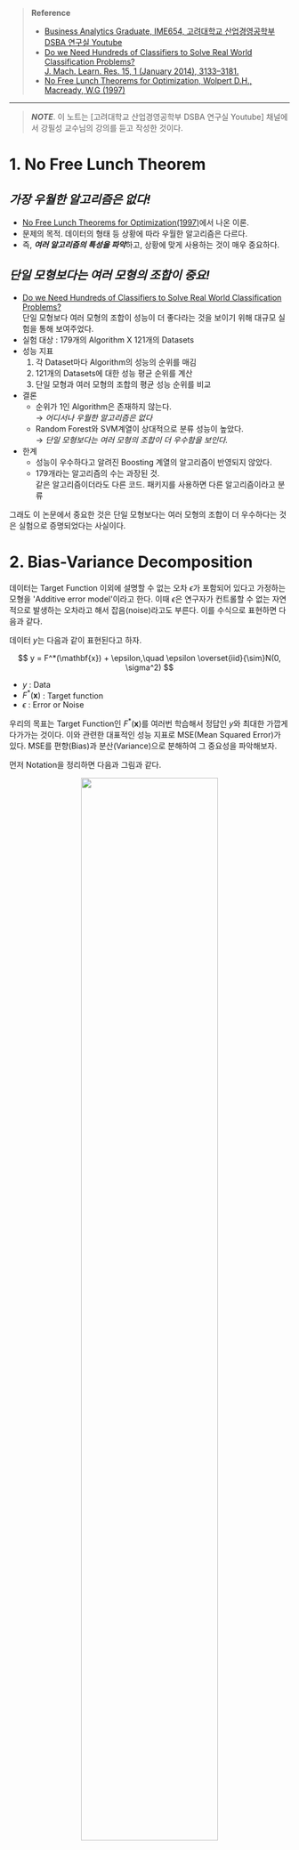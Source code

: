 > **Reference**<br>
> * [Business Analytics Graduate, IME654, 고려대학교 산업경영공학부 DSBA 연구실 Youtube](https://youtube.com/playlist?list=PLetSlH8YjIfWMdw9AuLR5ybkVvGcoG2EW)
> * [Do we Need Hundreds of Classifiers to Solve Real World Classification Problems? <br> J. Mach. Learn. Res. 15, 1 (January 2014), 3133–3181.](https://dl.acm.org/doi/10.5555/2627435.2697065)
> * [No Free Lunch Theorems for Optimization, Wolpert D.H., Macready, W.G (1997)](https://ieeexplore.ieee.org/document/585893)
---

> ***NOTE***. 이 노트는 [고려대학교 산업경영공학부 DSBA 연구실 Youtube] 채널에서 강필성 교수님의 강의를 듣고 작성한 것이다.

# **1. No Free Lunch Theorem**
##  ***가장 우월한 알고리즘은 없다!*** 
* [No Free Lunch Theorems for Optimization(1997)](https://ieeexplore.ieee.org/document/585893)에서 나온 이론.
* 문제의 목적. 데이터의 형태 등 상황에 따라 우월한 알고리즘은 다르다.
* 즉, ***여러 알고리즘의 특성을 파악***하고, 상황에 맞게 사용하는 것이 매우 중요하다. 

## ***단일 모형보다는 여러 모형의 조합이 중요!***
* [Do we Need Hundreds of Classifiers to Solve Real World Classification Problems?](https://dl.acm.org/doi/10.5555/2627435.2697065)<br>
단일 모형보다 여러 모형의 조합이 성능이 더 좋다라는 것을 보이기 위해 대규모 실험을 통해 보여주었다. 
* 실험 대상 : 179개의 Algorithm X 121개의 Datasets
* 성능 지표  
    1. 각 Dataset마다 Algorithm의 성능의 순위를 매김
    2. 121개의 Datasets에 대한 성능 평균 순위를 계산
    3. 단일 모형과 여러 모형의 조합의 평균 성능 순위를 비교
* 결론
    * 순위가 1인 Algorithm은 존재하지 않는다. <br>
    $\rightarrow$ _어디서나 우월한 알고리즘은 없다_
    * Random Forest와 SVM계열이 상대적으로 분류 성능이 높았다. <br>
    $\rightarrow$ _단일 모형보다는 여러 모형의 조합이 더 우수함을 보인다._
* 한계 
    * 성능이 우수하다고 알려진 Boosting 계열의 알고리즘이 반영되지 않았다. 
    * 179개라는 알고리즘의 수는 과장된 것. <br>
    같은 알고리즘이더라도 다른 코드. 패키지를 사용하면 다른 알고리즘이라고 분류

그래도 이 논문에서 중요한 것은 단일 모형보다는 여러 모형의 조합이 더 우수하다는 것은 실험으로 증명되었다는 사실이다.

# **2. Bias-Variance Decomposition**

데이터는 Target Function 이외에 설명할 수 없는 오차 $\epsilon$가 포함되어 있다고 가정하는 모형을 'Additive error model'이라고 한다. 이때 $\epsilon$은 연구자가 컨트롤할 수 없는 자연적으로 발생하는 오차라고 해서 잡음(noise)라고도 부른다. 이를 수식으로 표현하면 다음과 같다.

데이터 $y$는 다음과 같이 표현된다고 하자. 

$$
    y = F^*(\mathbf{x}) + \epsilon,\quad \epsilon \overset{iid}{\sim}N(0, \sigma^2)
$$

* $y$ : Data
* $F^*(\mathbf{x})$ : Target function
* $\epsilon$ : Error or Noise


우리의 목표는 Target Function인 $F^*(\mathbf{x})$를 여러번 학습해서 정답인 $y$와 최대한 가깝게 다가가는 것이다. 이와 관련한 대표적인 성능 지표로 MSE(Mean Squared Error)가 있다. MSE를 편향(Bias)과 분산(Variance)으로 분해하여 그 중요성을 파악해보자.

먼저 Notation을 정리하면 다음과 그림과 같다. 

<div align='center'>
<img src="../images/ensemble01.png" width="70%">
</div>


그리고 어떤 관측값 $\mathbf{x}_0$에 대한 MSE는 다음과 같이 예측값 $\hat{F}(\mathbf{x})$에 대한 편향의 제곱과 분산으로 분해할 수 있다. 

$\mathrm{E}(\epsilon)=0, \mathrm{E}(\epsilon^2)=\sigma^2$이므로 


```math
\begin{aligned}
    MSE(\mathbf{x}_0)
    &= \mathrm{E}\left[(y-\hat{F}(\mathbf{x}))^2\mid \mathbf{x}=\mathbf{x}_0 \right] \\ 
    &= \mathrm{E}\left[\left(F^*(\mathbf{x}_0)+\epsilon - \hat{F}(\mathbf{x}_0)\right)^2\right] \\ 
    &= \mathrm{E}\left[\left(F^*(\mathbf{x}_0) - \hat{F}(\mathbf{x}_0)\right)^2\right] + \sigma^2
\end{aligned}
```

$\mathrm{E}\left[F^*(\mathbf{x}_0) - \bar{F}(\mathbf{x}_0)\right]=0$ 이므로

```math
\begin{aligned}
    MSE(\mathbf{x}_0)
    &= \mathrm{E}\left[\left(F^*(\mathbf{x}_0) - \bar{F}(\mathbf{x}_0) + \bar{F}(\mathbf{x}_0) -\hat{F}(\mathbf{x}_0)\right)^2\right] + \sigma^2 \\    
    &= \mathrm{E}\left[\Big(F^*(\mathbf{x}_0) - \bar{F}(\mathbf{x}_0)\Big)^2\right] + 
    \mathrm{E}\left[\left(\bar{F}(\mathbf{x}_0) -\hat{F}(\mathbf{x}_0)\right)^2\right] + \sigma^2
\end{aligned}
```

$F^*(\mathbf{x}_0) - \bar{F}(\mathbf{x}_0)$는 상수이므로

```math
\begin{aligned}
    MSE(\mathbf{x}_0)
    &= \Big(F^*(\mathbf{x}_0) - \bar{F}(\mathbf{x}_0)\Big)^2 + 
    \mathrm{E}\left[\left(\bar{F}(\mathbf{x}_0) -\hat{F}(\mathbf{x}_0)\right)^2\right] + \sigma^2 \\     
    &= Bias^2\left(\hat{F}(\mathbf{x_0})\right) + Var\left(\hat{F}(\mathbf{x_0})\right) + \sigma^2
\end{aligned}
```

* $Bias^2\left(\hat{F}(\mathbf{x_0})\right)$ : 예측값의 평균 $\bar{F}(\mathbf{x})$ 이 Target Function인 $F^*(\mathbf{x})$와 얼마나 떨어져 있는가?
    * 즉, 예측값들의 평균이 정답을 잘 맞추는 편인가?
    * 편향의 제곱이 작다 $\rightarrow$ 정답을 맞출 가능성이 ***작다***.<br>
    편향의 제곱이 크다 $\rightarrow$ 정답을 맞출 가능성이 ***높다***.
* $Var\left(\hat{F}(\mathbf{x_0})\right)$ : 예측값 $\hat{F}(\mathbf{x})$들이 평균 $\bar{F}(\mathbf{x})$을 중심으로 어떻게 분포되어 있는가?
    * 즉, 예측값들이 모두 정답을 잘 맞추는 편인가?
    * 분산이 작다 $\rightarrow$ 대부분의 예측값들이 정답에 가깝다. <br>
    분산이 크다 $\rightarrow$ 몇몇의 예측값들은 정답과 멀다.
* ★★★ 편향의 제곱($Bias^2$)과 분산($Var$)은 trade-off 관계이다.
    * 가장 이상적인 결과만 나오면 좋겠지만, 대부분의 학습결과는 파란색 과녁의 경우가 많다. 아래의 그림은 가장 가운데가 정답이라고 했을 때의 예측값을 빨간색 점으로 표현한 것이다.
    * Complexity Low
        * 예측값들의 분산은 작으나 실제 값과의 차이는 큰 경우이다. 
        * 단순한 모형에서 많이 보이며, 과소적합(Underfit)이라고 하는데 학습데이터를 늘려 문제를 해결할 수 있다. 
        * Logistirc regression, LDA, KNN(large k) 등이 있다.
    * Complexity High
        * 실제 값을 가깝게 맞추지만 분산이 큰 경우이다. 
        * 복잡한 모형에서 많이 보이며, 과대적합(Overfit)이라고 하는데 검증데이터를 도입하여 문제를 해결할 수 있다. 
        * 학습에 있어서 가장 중요하게 고려해야하는 문제이다.
        * Decision Tree, NN, SVM, KNN(small k) 등이 있다.

    **따라서 우리는 편향의 제곱과 분산을 모두 최소화할 수 있는 지점을 찾을 수 있어야 한다.**

<div align='center'>
<img src="../images/ensemble02.png" width="60%">
</div>


# **3. Ensemble이란?**

앞서 머신러닝에 대한 다양한 모델들에 대해 배웠었다. Ensemble의 Main Idea는 한 Dataset에 대해 다양한 모델들을 여러 번 사용해서 합치면 더 좋은 결과가 나오지 않을까?에서 시작한다. 

* 집단지성, 대수의 법칙과 관련이 있다. 
    * 집단지성(Collective Intelligence)? <br>
    다수의 개체들이 서로 협력 혹은 경쟁을 통하여 얻게 되는 결과이자 집단적 능력을 말한다.(참고. 위키백과)
    * 대수의 법칙(Law of Large Number)? <br>
    모집단에서 무작위로 뽑은 표본의 평균이 전체 모집단의 평균과 가까울 가능성이 높다는 통계와 확률 분야의 기본 개념(참고. 위키백과)


<div align='center'>
<img src="../images/ensemble03.png" width="60%">
</div>

* Ensemble의 핵심 가치
    1. 얼마나 다양한 모델을 사용할 것인가? **<u>Diversity (다양성)</u>**
    2. 결과들을 어떻게 잘 합칠 것인가?

* Ensemble의 종류

    <table align='center'>
    <tr> <th></th><th style="text-align:center">Bagging</th> <th style="text-align:center">Boosting</th> </tr>
    <tr> <td><b>Diversity</b></td>
        <td>Implicit<br>
        각 Learner에 Dataset을 다르게 주면 결과도 달라질 것이다.</th> 
        <td>Explicit<br>
        측정 지표를 통해 이전 모델과 다른 모델이 만들어지도록 유도한다.</td> </tr>
    <tr> <td><b>처리방식</b></td>
        <td>Independent<br>병렬처리 가능</td> 
        <td>Sequential<br>순차적 처리 가능</td> </tr>
    <tr> <td><b>Model</b></td>
        <td>Bootstrap Aggregating</td> 
        <td>AdaBoost, Gradient Boost, XGBoost, LightBGM, CatBoost, ...</td></tr>
    </table>

# **4. Ensemble의 우수성**

단일 모형일 때와 Ensemble 모형일 때의 성능을 수식으로 알아보자. 각 Model 또는 Learner의 모형은 다음과 같이 표현된다.

```math
    y_m(\mathbf{x}) = f(\mathbf{x}) + \epsilon_m(\mathbf{x}),\quad m=1,2,\cdots,M
```

* **Single Model**
1. $m$번째 Model의 오차제곱의 평균 : 
    
```math
    \mathrm{E}\left[\epsilon_m(\mathbf{x})^2\right] 
    = \mathrm{E}\left[\left(y_m(\mathbf{x})-f(\mathbf{x})\right)^2\right]
```

2. $M$개의 Model에 대한 오차제곱의 평균
    
```math
    \begin{aligned}
    E_{Avg}
    = \dfrac{1}{M}\sum_{m=1}^M \mathrm{E}\left[\epsilon_m(\mathbf{x})^2\right] 
    \end{aligned}
```

* **Ensemble**
    * 가정 1. 각 Learner의 오차 평균은 0이다. $\quad\mathrm{E}\left[\epsilon_m(\mathbf{x})\right]=0$
    * 가정 2. Learner의 오차들은 서로 독립이다. $\quad\mathrm{E}[\epsilon_m(\mathbf{x})\epsilon_l(\mathbf{x})]=0\;(m\neq l)$
1. Ensemble Estimator

```math
    \dfrac{1}{M}\sum_{m=1}^M y_m(\mathbf{x})
``` 
2. 오차제곱의 평균

```math
    \begin{aligned}
    E_{Emsemble} 
    &= \mathrm{E}\left[\left(\dfrac{1}{M}\sum_{m=1}^M y_m(\mathbf{x})-f(\mathbf{x})\right)^2\right]\\
    &= \mathrm{E}\left[\left(\dfrac{1}{M}\sum_{m=1}^M \left(y_m(\mathbf{x})-f(\mathbf{x})\right)\right)^2\right]\\
    &= \mathrm{E}\left[\left(\dfrac{1}{M}\sum_{m=1}^M \epsilon_m(\mathbf{x})\right)^2\right]\\
    &= \dfrac{1}{M}E_{Avg}
    \end{aligned}
```
      
* 만약 가정 1, 2가 성립하지 않는다면?

    > **코시-슈바르츠 부등식(Cauchy-Shwarz inequality)**
    > $$(a^2+b^2)(x^2+y^2) \geq (ax+by)^2$$

```math
    \begin{aligned}
        M\cdot \sum_{m=1}^M \epsilon_m(\mathbf{x})^2
        &=(1^2+1^2+\cdots+1^2)(\epsilon_1(\mathbf{x})^2+\epsilon_2(\mathbf{x})^2+\cdots+\epsilon_M(\mathbf{x})^2)\\
        &\geq \left(\epsilon_1(\mathbf{x})+\epsilon_2(\mathbf{x})+\cdots+\epsilon_M(\mathbf{x})\right)^2
        =\left(\sum_{m=1}^M \epsilon_m(\mathbf{x})\right)^2
    \end{aligned}
```

정리하면

```math
    \begin{aligned}
    M\cdot \sum_{m=1}^M \epsilon_m(\mathbf{x})^2
    &\geq \left(\sum_{m=1}^M \epsilon_m(\mathbf{x})\right)^2\\
    \dfrac{1}{M}\sum_{m=1}^M \epsilon_m(\mathbf{x})^2
    &\geq \left(\dfrac{1}{M}\sum_{m=1}^M \epsilon_m(\mathbf{x})\right)^2 \\
    \end{aligned}
```

```math
    \therefore \mathrm{E}_{Avg} \geq \mathrm{E}_{Ensemble}
```

오차제곱의 평균은 작을수록 성능이 좋다. <br>
따라서 가정이 성립하지 않더라도 단일 모형보다 여러 모형의 조합이 우수함을 증명할 수 있다. 


